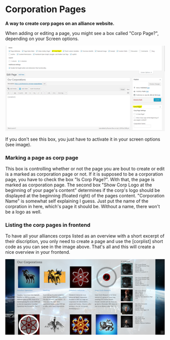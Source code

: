 # Corporation Pages

**A way to create corp pages on an alliance website.**

When adding or editing a page, you might see a box called "Corp Page?", depending on your Screen options.

![](images/corp-page-box.png)

If you don't see this box, you just have to activate it in your screen options (see image).

### Marking a page as corp page

This box is controlling whether or not the page you are bout to create or edit is a marked as corporation page or not. If it is supposed to be a corporation page, you have to check the box "Is Corp Page?". With that, the page is marked as corporation page.
The second box "Show Corp Logo at the beginning of your page's content" determines if the corp's logo should be displayed at the beginning (floated right) of the pages content.
"Corporation Name" is somewhat self explaining I guess. Just put the name of the corpration in here, which's page it should be. Without a name, there won't be a logo as well.

### Listing the corp pages in frontend

To have all your alliances corps listed as an overview with a short excerpt of their discription, you only need to create a page and use the [corplist] short code as you can see in the image above. That's all and this will create a nice overview in your frontend.

![](images/our-corporations.png)
